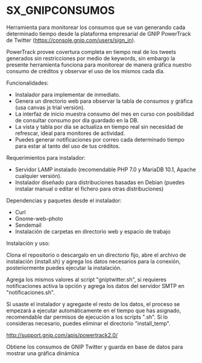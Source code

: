 # SX_GNIPCONSUMOS

Herramienta para monitorear los consumos que se van generando cada determinado tiempo desde la plataforma empresarial de GNIP PowerTrack de Twitter (https://console.gnip.com/users/sign_in).

PowerTrack provee covertura completa en tiempo real de los tweets generados sin restricciones por medio de keywords, sin embargo la presente herramienta funciona para monitorear de manera gráfica nuestro consumo de créditos y observar el uso de los mismos cada día.

Funcionalidades:

* Instalador para implementar de inmediato.
* Genera un directorio web para observar la tabla de consumos y gráfica (usa canvas js trial versión).
* La interfaz de inicio muestra consumo del mes en curso con posibilidad de consultar consumo por día guardado en la DB.
* La vista y tabla por día se actualiza en tiempo real sin necesidad de refrescar, ideal para monitores de actividad.
* Puedes generar notificaciones por correo cada determinado tiempo para estar al tanto del uso de tus créditos.

Requerimientos para instalador:

* Servidor LAMP instalado (recomendable PHP 7.0 y MariaDB 10.1, Apache cualquier versión).
* Instalador diseñado para distribuciones basadas en Debian (puedes instalar manual o editar el fichero para otras distribuciones)

Dependencias y paquetes desde el instalador:

* Curl
* Gnome-web-photo
* Sendemail
* Instalación de carpetas en directorio web y espacio de trabajo

Instalación y uso:

Clona el repositorio o descargalo en un directorio fijo, abre el archivo de instalación (install.sh) y agrega los datos necesarios para la conexión, posteriormente puedes ejecutar la instalación.

Agrega los mismos valores al script "gniptwitter.sh", si requieres notificaciones activa la opción y agrega los datos del servidor SMTP en "notificaciones.sh".

Si usaste el instalador y agregaste el resto de los datos, el proceso se empezará a ejecutar automáticamente en el tiempo que has asignado, recomendable dar permisos de ejecución a los scripts ".sh". Si lo consideras necesario, puedes eliminar el directorio "install_temp".









































http://support.gnip.com/apis/powertrack2.0/


Obtiene los consumos de GNIP Twitter y guarda en base de datos para mostrar una gráfica dinámica
